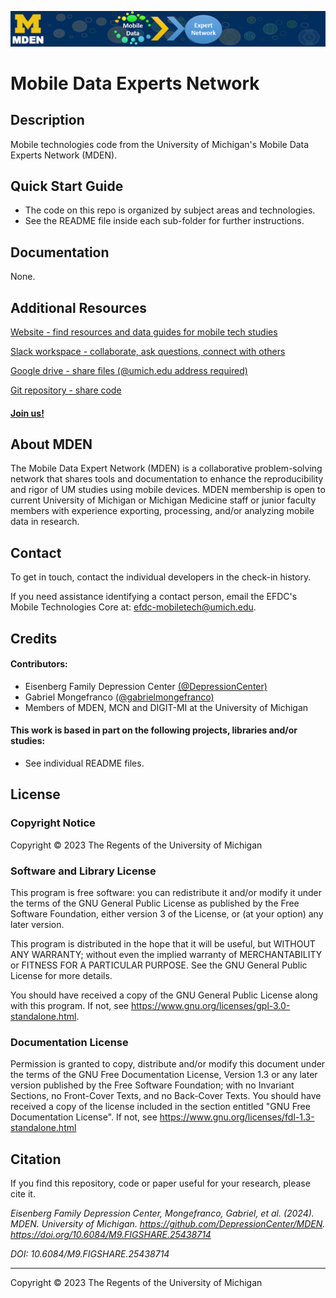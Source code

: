 ![MDEN](https://raw.githubusercontent.com/DepressionCenter/MDEN/main/images/MDEN_banner_1280_144.png)

# Mobile Data Experts Network

## Description
Mobile technologies code from the University of Michigan's Mobile Data Experts Network (MDEN).



## Quick Start Guide
+ The code on this repo is organized by subject areas and technologies.
+ See the README file inside each sub-folder for further instructions.



## Documentation
None.


## Additional Resources
[Website - find resources and data guides for mobile tech studies](https://depressioncenter.org/research-services/mobile-technologies-core)

[Slack workspace - collaborate, ask questions, connect with others](https://um-med-efdc-mden.slack.com/)

[Google drive - share files (@umich.edu address required)](https://drive.google.com/drive/folders/0AHKlIsA3ggyhUk9PVA)

[Git repository - share code](https://github.com/DepressionCenter/MDEN)

#### [Join us!](https://michmed.org/joinMDEN)



## About MDEN
The Mobile Data Expert Network (MDEN) is a collaborative problem-solving network that shares tools and documentation to enhance the reproducibility and rigor of UM studies using mobile devices. MDEN membership is open to current University of Michigan or Michigan Medicine staff or junior faculty members with experience exporting, processing, and/or analyzing mobile data in research.



## Contact
To get in touch, contact the individual developers in the check-in history.

If you need assistance identifying a contact person, email the EFDC's Mobile Technologies Core at: efdc-mobiletech@umich.edu.



## Credits
#### Contributors:
+ Eisenberg Family Depression Center [(@DepressionCenter)](https://github.com/DepressionCenter/)
+ Gabriel Mongefranco [(@gabrielmongefranco)](https://github.com/gabrielmongefranco)
+ Members of MDEN, MCN and DIGIT-MI at the University of Michigan


#### This work is based in part on the following projects, libraries and/or studies:
+ See individual README files.



## License
### Copyright Notice
Copyright © 2023 The Regents of the University of Michigan


### Software and Library License
This program is free software: you can redistribute it and/or modify it under the terms of the GNU General Public License as published by the Free Software Foundation, either version 3 of the License, or (at your option) any later version.

This program is distributed in the hope that it will be useful, but WITHOUT ANY WARRANTY; without even the implied warranty of MERCHANTABILITY or FITNESS FOR A PARTICULAR PURPOSE. See the GNU General Public License for more details.

You should have received a copy of the GNU General Public License along with this program. If not, see <https://www.gnu.org/licenses/gpl-3.0-standalone.html>.


### Documentation License
Permission is granted to copy, distribute and/or modify this document 
under the terms of the GNU Free Documentation License, Version 1.3 
or any later version published by the Free Software Foundation; 
with no Invariant Sections, no Front-Cover Texts, and no Back-Cover Texts. 
You should have received a copy of the license included in the section entitled "GNU 
Free Documentation License". If not, see <https://www.gnu.org/licenses/fdl-1.3-standalone.html>



## Citation
If you find this repository, code or paper useful for your research, please cite it.

*Eisenberg Family Depression Center, Mongefranco, Gabriel, et al. (2024). MDEN. University of Michigan. https://github.com/DepressionCenter/MDEN. https://doi.org/10.6084/M9.FIGSHARE.25438714*

  *DOI: 10.6084/M9.FIGSHARE.25438714*



----

Copyright © 2023 The Regents of the University of Michigan
